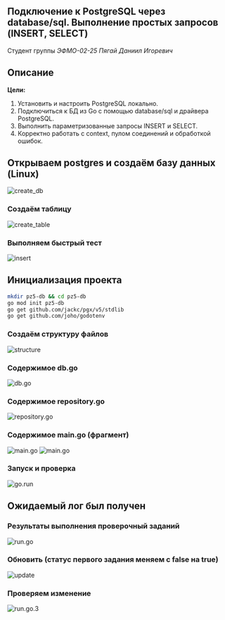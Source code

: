 ## Подключение к PostgreSQL через database/sql. Выполнение простых запросов (INSERT, SELECT)

Студент группы *ЭФМО-02-25 Пягай Даниил Игоревич*

## Описание

**Цели:**

1.	Установить и настроить PostgreSQL локально.
2.	Подключиться к БД из Go с помощью database/sql и драйвера PostgreSQL.
3.	Выполнить параметризованные запросы INSERT и SELECT.
4.	Корректно работать с context, пулом соединений и обработкой ошибок.

## Открываем postgres и создаём базу данных (Linux)

![create_db](img/create_db.JPG)

### Создаём таблицу

![create_table](img/create_table.JPG)

### Выполняем быстрый тест

![insert](img/insert.JPG)

## Инициализация проекта

```bash
mkdir pz5-db && cd pz5-db
go mod init pz5-db
go get github.com/jackc/pgx/v5/stdlib
go get github.com/joho/godotenv
```

### Создаём структуру файлов

![structure](img/structure.JPG)

### Содержимое db.go
![db.go](img/db.go.JPG)

### Содержимое repository.go
![repository.go](img/repository.go.JPG)

### Содержимое main.go (фрагмент)
![main.go](img/main.go(1).JPG)
![main.go](img/main.go(2).JPG)

### Запуск и проверка
![go.run](img/run.go.JPG)
## Ожидаемый лог был получен

### Результаты выполнения проверочный заданий
![run.go](img/run.go_2.JPG)

### Обновить (статус первого задания меняем с false на true)
![update](img/update.JPG)

### Проверяем изменение
![run.go.3](img/run.go_3.JPG)
